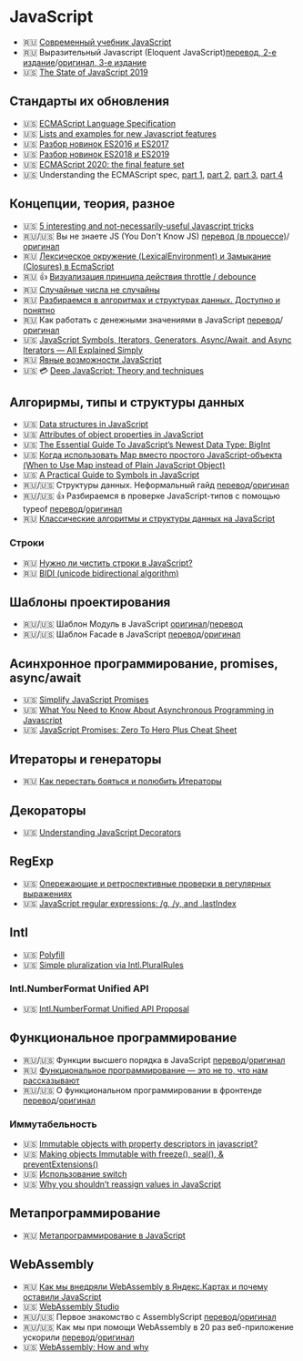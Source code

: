 # JavaScript

<!--
* 🇺🇸 []()
* 🇷🇺 []()
* 🏳 []()
* 🇷🇺/🇺🇸 [перевод]()/[оригинал]()
-->

* 🇷🇺 [Современный учебник JavaScript](https://learn.javascript.ru/)
* 🇷🇺 Выразительный Javascript (Eloquent JavaScript)[перевод, 2-е издание](https://eloquent-javascript.karmazzin.ru/)/[оригинал, 3-е издание](https://eloquentjavascript.net/)
* 🇺🇸 [The State of JavaScript 2019](https://2019.stateofjs.com/)

## Стандарты их обновления

* 🇺🇸 [ECMAScript Language Specification](https://tc39.es/ecma262/)
* 🇺🇸 [Lists and examples for new Javascript features](https://github.com/daumann/ECMAScript-new-features-list)
* 🇺🇸 [Разбор новинок ES2016 и ES2017](https://exploringjs.com/es2016-es2017/)
* 🇺🇸 [Разбор новинок ES2018 и ES2019](https://exploringjs.com/es2018-es2019/toc.html)
* 🇺🇸 [ECMAScript 2020: the final feature set](https://2ality.com/2019/12/ecmascript-2020.html)
* 🇺🇸 Understanding the ECMAScript spec, [part 1](https://v8.dev/blog/understanding-ecmascript-part-1), [part 2](https://v8.dev/blog/understanding-ecmascript-part-2), [part 3](https://v8.dev/blog/understanding-ecmascript-part-3), [part 4](https://v8.dev/blog/understanding-ecmascript-part-4)

## Концепции, теория, разное

* 🇺🇸 [5 interesting and not-necessarily-useful Javascript tricks](https://areknawo.com/5-interesting-and-not-necessarily-useful-javascript-tricks/)
* 🇷🇺/🇺🇸 Вы не знаете JS (You Don't Know JS) [перевод (в процессе)](https://github.com/azat-io/you-dont-know-js-ru)/[оригинал](https://github.com/getify/You-Dont-Know-JS)
* 🇷🇺 [Лексическое окружение (LexicalEnvironment) и Замыкание (Closures) в EcmaScript](https://habr.com/ru/post/474852/)
* 🇷🇺 👍 [Визуализация принципа действия throttle / debounce](https://codepen.io/dartess/full/pGJYmj)
* 🇷🇺 [Случайные числа не случайны](https://medium.com/@frontman/%D1%81%D0%BB%D1%83%D1%87%D0%B0%D0%B9%D0%BD%D1%8B%D0%B5-%D1%87%D0%B8%D1%81%D0%BB%D0%B0-%D0%BD%D0%B5-%D1%81%D0%BB%D1%83%D1%87%D0%B0%D0%B9%D0%BD%D1%8B-252e08e60828)
* 🇷🇺 [Разбираемся в алгоритмах и структурах данных. Доступно и понятно](https://dou.ua/lenta/articles/what-you-should-know-about-algorithms/)
* 🇷🇺 Как работать с денежными значениями в JavaScript [перевод](https://medium.com/devschacht/how-to-handle-monetary-values-in-javascript-bb0706840f0e)/[оригинал](https://frontstuff.io/how-to-handle-monetary-values-in-javascript)
* 🇺🇸 [JavaScript Symbols, Iterators, Generators, Async/Await, and Async Iterators — All Explained Simply](https://www.freecodecamp.org/news/some-of-javascripts-most-useful-features-can-be-tricky-let-me-explain-them-4003d7bbed32/)
* 🇷🇺 [Явные возможности JavaScript](https://habr.com/ru/post/432102/)
* 🇺🇸 💳 [Deep JavaScript: Theory and techniques](https://exploringjs.com/deep-js/)

## Алгорирмы, типы и структуры данных

* 🇺🇸 [Data structures in JavaScript](http://blog.benoitvallon.com/data-structures-in-javascript/data-structures-in-javascript/)
* 🇺🇸 [Attributes of object properties in JavaScript](https://2ality.com/2019/11/object-property-attributes.html)
* 🇺🇸 [The Essential Guide To JavaScript’s Newest Data Type: BigInt](https://www.smashingmagazine.com/2019/07/essential-guide-javascript-newest-data-type-bigint/)
* 🇺🇸 [Когда использовать Map вместо простого JavaScript-объекта (When to Use Map instead of Plain JavaScript Object)](https://dmitripavlutin.com/maps-vs-plain-objects-javascript/)
* 🇺🇸 [A Practical Guide to Symbols in JavaScript](http://thecodebarbarian.com/a-practical-guide-to-symbols-in-javascript.html)
* 🇷🇺/🇺🇸 Структуры данных. Неформальный гайд [перевод](https://habr.com/ru/post/263765/)/[оригинал](http://algosaur.us/data-structures-basics/)
* 🇷🇺/🇺🇸 👍 Разбираемся в проверке JavaScript-типов с помощью typeof [перевод](https://medium.com/devschacht/javascript-typeof-43591ab15bef)/[оригинал](https://blog.logrocket.com/javascript-typeof-2511d53a1a62/)
* 🇷🇺 [Классические алгоритмы и структуры данных на JavaScript](https://habr.com/ru/post/359192/)

### Строки

* 🇷🇺 [Нужно ли чистить строки в JavaScript?](https://habr.com/ru/post/449368/)
* 🇷🇺 [BIDI (unicode bidirectional algorithm)](https://habr.com/ru/post/181123/)

## Шаблоны проектирования

* 🇷🇺/🇺🇸 Шаблон Модуль в JavaScript [оригинал](https://dev.to/tomekbuszewski/module-pattern-in-javascript-56jm)/[перевод](https://webdevblog.ru/shablon-modul-v-javascript/)
* 🇷🇺/🇺🇸 Шаблон Facade в JavaScript [перевод](https://webdevblog.ru/shablon-facade-v-javascript/)/[оригинал](https://dev.to/tomekbuszewski/facade-pattern-in-javascript-3on4)

## Асинхронное программирование, promises, async/await

* 🇺🇸 [Simplify JavaScript Promises](https://dev.to/sunnysingh/simplify-javascript-promises-4djb)
* 🇺🇸 [What You Need to Know About Asynchronous Programming in Javascript](https://medium.com/swlh/what-you-need-to-know-about-asynchronous-programming-in-javascript-894f90a97941)
* 🇺🇸 [JavaScript Promises: Zero To Hero Plus Cheat Sheet](https://medium.com/dailyjs/javascript-promises-zero-to-hero-plus-cheat-sheet-64d75051cffa)

## Итераторы и генераторы

* 🇷🇺 [Как перестать бояться и полюбить Итераторы](https://webdevblog.ru/kak-perestat-boyatsya-i-poljubit-iteratory/)

## Декораторы

* 🇺🇸 [Understanding JavaScript Decorators](https://www.simplethread.com/understanding-js-decorators/)

## RegExp

* 🇺🇸 [Опережающие и ретроспективные проверки в регулярных выражениях](https://habr.com/ru/post/159483/)
* 🇺🇸 [JavaScript regular expressions: /g, /y, and .lastIndex](https://2ality.com/2020/01/regexp-lastindex.html)

## Intl

* 🇺🇸 [Polyfill](https://github.com/andyearnshaw/Intl.js)
* 🇺🇸 [Simple pluralization via Intl.PluralRules](https://2ality.com/2019/12/intl-pluralrules.html)

### Intl.NumberFormat Unified API

* 🇺🇸 [Intl.NumberFormat Unified API Proposal](https://github.com/tc39/proposal-unified-intl-numberformat)

## Функциональное программирование

* 🇷🇺/🇺🇸 Функции высшего порядка в JavaScript [перевод](https://medium.com/webbdev/func-1afa4a8220a7)/[оригинал](https://blog.bitsrc.io/understanding-higher-order-functions-in-javascript-75461803bad)
* 🇷🇺 [Функциональное программирование — это не то, что нам рассказывают](https://habr.com/ru/post/479238/)
* 🇷🇺/🇺🇸 О функциональном программировании в фронтенде [перевод](https://habr.com/ru/post/324308/)/[оригинал](https://blog.daftcode.pl/get-functional-3eaceb76258f)

### Иммутабельность

* 🇺🇸 [Immutable objects with property descriptors in javascript?](https://medium.com/@neetishop/immutable-objects-with-property-descriptors-in-javascript-31693faaf03)
* 🇺🇸 [Making objects Immutable with freeze(), seal(), & preventExtensions()](https://medium.com/@neetishop/making-objects-immutable-with-freeze-seal-preventextensions-6876bb23e0a3)
* 🇺🇸 [Использование switch](https://hackernoon.com/rethinking-javascript-eliminate-the-switch-statement-for-better-code-5c81c044716d)
* 🇺🇸 [Why you shouldn’t reassign values in JavaScript](https://zellwk.com/blog/dont-reassign/)

## Метапрограммирование

* 🇷🇺 [Метапрограммирование в JavaScript](https://habr.com/ru/company/docsvision/blog/417097/)

## WebAssembly

* 🇷🇺 [Как мы внедряли WebAssembly в Яндекс.Картах и почему оставили JavaScript](https://habr.com/ru/company/yandex/blog/475382/)
* 🇺🇸 [WebAssembly Studio](https://webassembly.studio/)
* 🇷🇺/🇺🇸 Первое знакомство с AssemblyScript [перевод](https://habr.com/ru/company/ruvds/blog/477272/)/[оригинал](https://blog.logrocket.com/the-introductory-guide-to-assemblyscript/)
* 🇷🇺/🇺🇸 Как мы при помощи WebAssembly в 20 раз веб-приложение ускорили [перевод](https://habr.com/ru/company/skillbox/blog/452190/)/[оригинал](https://www.smashingmagazine.com/2019/04/webassembly-speed-web-app/)
* 🇺🇸 [WebAssembly: How and why](https://blog.logrocket.com/webassembly-how-and-why-559b7f96cd71/)

